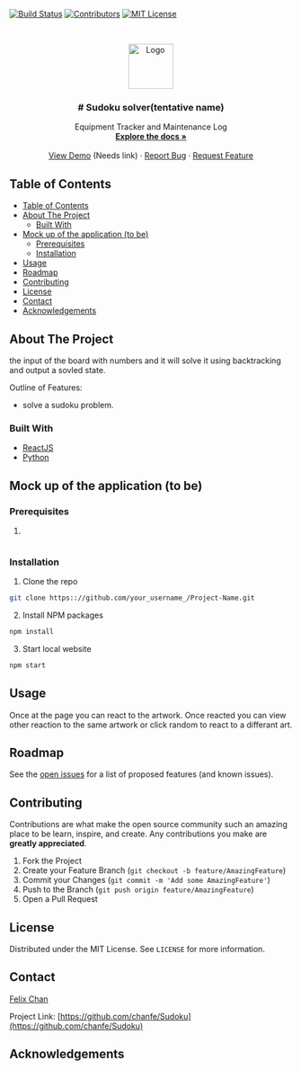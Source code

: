 <!--
*** Thanks for checking out this README Template. If you have a suggestion that would
*** make this better please fork the repo and create a pull request or simple open
*** an issue with the tag "enhancement".
*** Thanks again! Now go create something AMAZING! :D
-->





<!-- PROJECT SHIELDS -->
<!--
*** I'm using markdown "reference style" links for readability.
*** Reference links are enclosed in brackets [ ] instead of parentheses ( ).
*** See the bottom of this document for the declaration of the reference variables
*** for build-url, contributors-url, etc. This is an optional, concise syntax you may use.
*** https://www.markdownguide.org/basic-syntax/#reference-style-links
-->
[![Build Status][build-shield]][build-url]
[![Contributors][contributors-shield]][contributors-url]
[![MIT License][license-shield]][license-url]



<!-- PROJECT LOGO -->
<br />
<p align="center">
  <a href="https://github.com/chanfe/Sudoku/">
    <img src="#" alt="Logo" width="80" height="80">
  </a>

  <h3 align="center"># Sudoku solver(tentative name)</h3>

  <p align="center">
    Equipment Tracker and Maintenance  Log
    <br />
    <a href="https://github.com/chanfe/Sudoku"><strong>Explore the docs »</strong></a>
    <br />
    <br />
    <a href="https://github.com/chanfe/Sudoku">View Demo</a> (Needs link)
    ·
    <a href="https://github.com/chanfe/Sudoku/issues">Report Bug</a>
    ·
    <a href="https://github.com/chanfe/Sudoku/issues">Request Feature</a>
  </p>
</p>



<!-- TABLE OF CONTENTS -->
## Table of Contents

- [Table of Contents](#Table-of-Contents)
- [About The Project](#About-The-Project)
  - [Built With](#Built-With)
- [Mock up of the application (to be)](#Mock-up-of-the-application-to-be)
  - [Prerequisites](#Prerequisites)
  - [Installation](#Installation)
- [Usage](#Usage)
- [Roadmap](#Roadmap)
- [Contributing](#Contributing)
- [License](#License)
- [Contact](#Contact)
- [Acknowledgements](#Acknowledgements)



<!-- ABOUT THE PROJECT -->
## About The Project

the input of the board with numbers and it will solve it using backtracking and output a sovled state.


Outline of Features:
* solve a sudoku problem.


### Built With
* [ReactJS](https://reactjs.org)
* [Python](https://www.python.org/)




<!-- MockUp of the Application (to be removed) -->
## Mock up of the application (to be)
<!--[![Product Name Screen Shot][product-screenshot]](https://github.com/chingu-voyages/v10-bears-team-03) -->
### Prerequisites
1. 
```
```

### Installation
1. Clone the repo
```sh
git clone https:://github.com/your_username_/Project-Name.git
```
2. Install NPM packages
```sh
npm install
```
3. Start local website
```sh
npm start
```

<!-- USAGE EXAMPLES -->
## Usage
Once at the page you can react to the artwork.  Once reacted you can view other reaction to the same artwork or click random to react to a differant art.
<!--_For more examples, you can goto our sample website [Here].(https://tracker-21.herokuapp.com/)_ -->



<!-- ROADMAP -->
## Roadmap

See the [open issues](https://github.com/othneildrew/Best-README-Template/issues) for a list of proposed features (and known issues).



<!-- CONTRIBUTING -->
## Contributing

Contributions are what make the open source community such an amazing place to be learn, inspire, and create. Any contributions you make are **greatly appreciated**.

1. Fork the Project
2. Create your Feature Branch (`git checkout -b feature/AmazingFeature`)
3. Commit your Changes (`git commit -m 'Add some AmazingFeature'`)
4. Push to the Branch (`git push origin feature/AmazingFeature`)
5. Open a Pull Request



<!-- LICENSE -->
## License

Distributed under the MIT License. See `LICENSE` for more information.



<!-- CONTACT -->
## Contact

[Felix Chan](https://github.com/chanfe)

Project Link: [https://github.com/chanfe/Sudoku](https://github.com/chanfe/Sudoku)



<!-- ACKNOWLEDGEMENTS -->
## Acknowledgements





<!-- MARKDOWN LINKS & IMAGES -->
<!-- https://www.markdownguide.org/basic-syntax/#reference-style-links -->
[build-shield]: https://img.shields.io/badge/build-passing-brightgreen.svg?style=flat-square
[build-url]: #
[contributors-shield]: https://img.shields.io/badge/contributors-1-orange.svg?style=flat-square
[contributors-url]: https://github.com/chingu-voyages/v10-bears-team-03/graphs/contributors
[license-shield]: https://img.shields.io/badge/license-MIT-blue.svg?style=flat-square
[license-url]: https://choosealicense.com/licenses/mit
[linkedin-shield]: https://img.shields.io/badge/-LinkedIn-black.svg?style=flat-square&logo=linkedin&colorB=555
[product-screenshot]: https://i.imgur.com/Jfnx1uj.png
